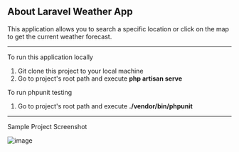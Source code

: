 ## About Laravel Weather App

This application allows you to search a specific location or click on the map to get the current weather forecast.

---

To run this application locally

1. Git clone this project to your local machine
2. Go to project's root path and execute **php artisan serve**

To run phpunit testing

1. Go to project's root path and execute **./vendor/bin/phpunit**

---
Sample Project Screenshot

![image](https://user-images.githubusercontent.com/22238174/169643814-ca3130df-4a58-4e7b-a591-711657d76f1c.png)
